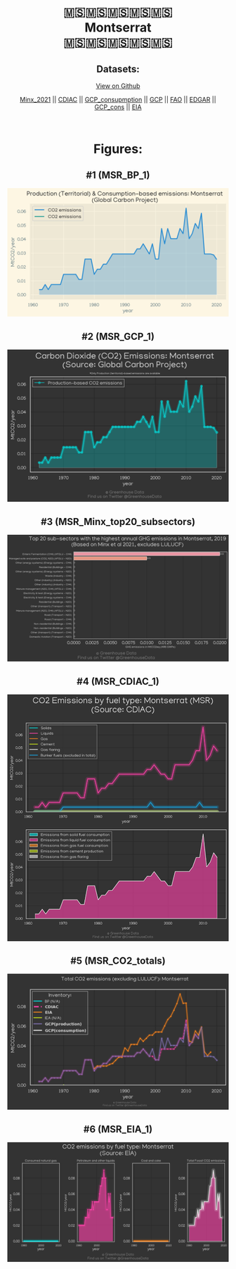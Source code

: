 
<center>
<h1 align="center">
🇲🇸🇲🇸🇲🇸🇲🇸🇲🇸
<br>
Montserrat
<br>
🇲🇸🇲🇸🇲🇸🇲🇸🇲🇸
</h1>
<h2>Datasets:</h2>
<p><a href="https://github.com/dquintani/GreenhouseData/tree/master/country_data/MSR_Montserrat/data">View on Github</a>
<br></p><p><a href="data/MSR_Minx_2021.csv">Minx_2021</a> || <a href="data/MSR_CDIAC.csv">CDIAC</a> || <a href="data/MSR_GCP_consupmption.csv">GCP_consupmption</a> || <a href="data/MSR_GCP.csv">GCP</a> || <a href="data/MSR_FAO.csv">FAO</a> || <a href="data/MSR_EDGAR.csv">EDGAR</a> || <a href="data/MSR_GCP_cons.csv">GCP_cons</a> || <a href="data/MSR_EIA.csv">EIA</a></p><p><br></p>
<h1>Figures:</h1><h2>#1 (MSR_BP_1)</h2>
<p><img alt="" src="figures/MSR_BP_1.png" /></p><h2>#2 (MSR_GCP_1)</h2>
<p><img alt="" src="figures/MSR_GCP_1.png" /></p><h2>#3 (MSR_Minx_top20_subsectors)</h2>
<p><img alt="" src="figures/MSR_Minx_top20_subsectors.png" /></p><h2>#4 (MSR_CDIAC_1)</h2>
<p><img alt="" src="figures/MSR_CDIAC_1.png" /></p><h2>#5 (MSR_CO2_totals)</h2>
<p><img alt="" src="figures/MSR_CO2_totals.png" /></p><h2>#6 (MSR_EIA_1)</h2>
<p><img alt="" src="figures/MSR_EIA_1.png" /></p>